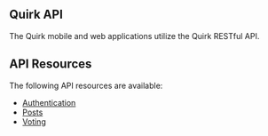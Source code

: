## Quirk API

The Quirk mobile and web applications utilize the Quirk RESTful API.

API Resources
-

The following API resources are available:

* [Authentication](Authentication.md)
* [Posts](Post.md)
* [Voting](Vote.md)